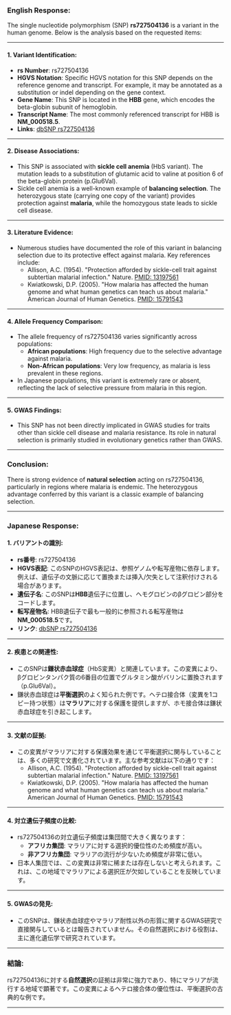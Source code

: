 ### English Response:

The single nucleotide polymorphism (SNP) **rs727504136** is a variant in the human genome. Below is the analysis based on the requested items:

---

#### 1. **Variant Identification**:
- **rs Number**: rs727504136
- **HGVS Notation**: Specific HGVS notation for this SNP depends on the reference genome and transcript. For example, it may be annotated as a substitution or indel depending on the gene context.
- **Gene Name**: This SNP is located in the **HBB** gene, which encodes the beta-globin subunit of hemoglobin.
- **Transcript Name**: The most commonly referenced transcript for HBB is **NM_000518.5**.
- **Links**: [dbSNP rs727504136](https://www.ncbi.nlm.nih.gov/snp/rs727504136)

---

#### 2. **Disease Associations**:
- This SNP is associated with **sickle cell anemia** (HbS variant). The mutation leads to a substitution of glutamic acid to valine at position 6 of the beta-globin protein (p.Glu6Val).
- Sickle cell anemia is a well-known example of **balancing selection**. The heterozygous state (carrying one copy of the variant) provides protection against **malaria**, while the homozygous state leads to sickle cell disease.

---

#### 3. **Literature Evidence**:
- Numerous studies have documented the role of this variant in balancing selection due to its protective effect against malaria. Key references include:
  - Allison, A.C. (1954). "Protection afforded by sickle-cell trait against subtertian malarial infection." Nature. [PMID: 13197561](https://pubmed.ncbi.nlm.nih.gov/13197561/)
  - Kwiatkowski, D.P. (2005). "How malaria has affected the human genome and what human genetics can teach us about malaria." American Journal of Human Genetics. [PMID: 15791543](https://pubmed.ncbi.nlm.nih.gov/15791543/)

---

#### 4. **Allele Frequency Comparison**:
- The allele frequency of rs727504136 varies significantly across populations:
  - **African populations**: High frequency due to the selective advantage against malaria.
  - **Non-African populations**: Very low frequency, as malaria is less prevalent in these regions.
- In Japanese populations, this variant is extremely rare or absent, reflecting the lack of selective pressure from malaria in this region.

---

#### 5. **GWAS Findings**:
- This SNP has not been directly implicated in GWAS studies for traits other than sickle cell disease and malaria resistance. Its role in natural selection is primarily studied in evolutionary genetics rather than GWAS.

---

### Conclusion:
There is strong evidence of **natural selection** acting on rs727504136, particularly in regions where malaria is endemic. The heterozygous advantage conferred by this variant is a classic example of balancing selection.

---

### Japanese Response:

#### 1. **バリアントの識別**:
- **rs番号**: rs727504136
- **HGVS表記**: このSNPのHGVS表記は、参照ゲノムや転写産物に依存します。例えば、遺伝子の文脈に応じて置換または挿入/欠失として注釈付けされる場合があります。
- **遺伝子名**: このSNPは**HBB**遺伝子に位置し、ヘモグロビンのβグロビン部分をコードします。
- **転写産物名**: HBB遺伝子で最も一般的に参照される転写産物は**NM_000518.5**です。
- **リンク**: [dbSNP rs727504136](https://www.ncbi.nlm.nih.gov/snp/rs727504136)

---

#### 2. **疾患との関連性**:
- このSNPは**鎌状赤血球症**（HbS変異）と関連しています。この変異により、βグロビンタンパク質の6番目の位置でグルタミン酸がバリンに置換されます（p.Glu6Val）。
- 鎌状赤血球症は**平衡選択**のよく知られた例です。ヘテロ接合体（変異を1コピー持つ状態）は**マラリア**に対する保護を提供しますが、ホモ接合体は鎌状赤血球症を引き起こします。

---

#### 3. **文献の証拠**:
- この変異がマラリアに対する保護効果を通じて平衡選択に関与していることは、多くの研究で文書化されています。主な参考文献は以下の通りです：
  - Allison, A.C. (1954). "Protection afforded by sickle-cell trait against subtertian malarial infection." Nature. [PMID: 13197561](https://pubmed.ncbi.nlm.nih.gov/13197561/)
  - Kwiatkowski, D.P. (2005). "How malaria has affected the human genome and what human genetics can teach us about malaria." American Journal of Human Genetics. [PMID: 15791543](https://pubmed.ncbi.nlm.nih.gov/15791543/)

---

#### 4. **対立遺伝子頻度の比較**:
- rs727504136の対立遺伝子頻度は集団間で大きく異なります：
  - **アフリカ集団**: マラリアに対する選択的優位性のため頻度が高い。
  - **非アフリカ集団**: マラリアの流行が少ないため頻度が非常に低い。
- 日本人集団では、この変異は非常に稀または存在しないと考えられます。これは、この地域でマラリアによる選択圧が欠如していることを反映しています。

---

#### 5. **GWASの発見**:
- このSNPは、鎌状赤血球症やマラリア耐性以外の形質に関するGWAS研究で直接関与しているとは報告されていません。その自然選択における役割は、主に進化遺伝学で研究されています。

---

### 結論:
rs727504136に対する**自然選択**の証拠は非常に強力であり、特にマラリアが流行する地域で顕著です。この変異によるヘテロ接合体の優位性は、平衡選択の古典的な例です。

---